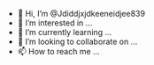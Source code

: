 - 👋 Hi, I’m @Jdiddjxjdkeeneidjee839
- 👀 I’m interested in ...
- 🌱 I’m currently learning ...
- 💞️ I’m looking to collaborate on ...
- 📫 How to reach me ...

<!---
Jdiddjxjdkeeneidjee839/Jdiddjxjdkeeneidjee839 is a ✨ special ✨ repository because its `README.md` (this file) appears on your GitHub profile.
You can click the Preview link to take a look at your changes.
--->
